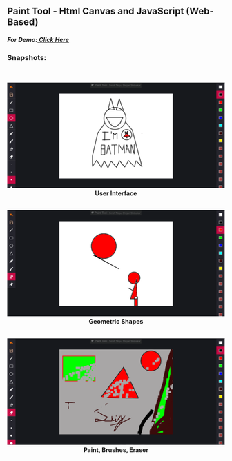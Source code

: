 ## Paint Tool -  Html Canvas and JavaScript (Web-Based)

##### For Demo:<a href = "http://sirishtitaju.com.np/paint-app.html"> Click Here </a>


### Snapshots:<br>
<br>
<p align="center">
<img src="img/thumb1.png">
<b>User Interface</b><br><br>
</p>
<p align="center">
<img src="img/thumb2.png">
<b>Geometric Shapes</b><br><br>
</p>
<p align="center">
<img src="img/thumb4.png">
<b>Paint, Brushes, Eraser</b><br><br>
</p>


